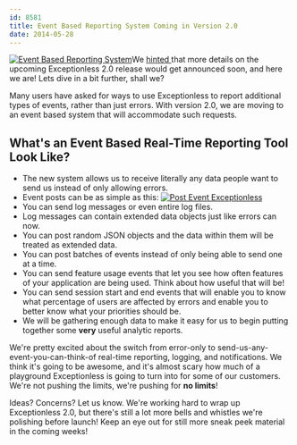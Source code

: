 ```yaml
---
id: 8581
title: Event Based Reporting System Coming in Version 2.0
date: 2014-05-28
---
```

[![Event Based Reporting System](/assets/img/news/errors-only.png)](/assets/img/errors-only.png)We <a title="Exceptionless 2.0 – In the Making" href="/exceptionless-2-in-the-making/" target="_blank">hinted </a>that more details on the upcoming Exceptionless 2.0 release would get announced soon, and here we are! Lets dive in a bit further, shall we?

Many users have asked for ways to use Exceptionless to report additional types of events, rather than just errors. With version 2.0, we are moving to an event based system that will accommodate such requests.<!--more-->

## What's an Event Based Real-Time Reporting Tool Look Like?

* The new system allows us to receive literally any data people want to send us instead of only allowing errors.
* Event posts can be as simple as this:
    [![Post Event Exceptionless](/assets/img/news/ex-curl.png)](/assets/ex-curl.png)
* You can send log messages or even entire log files.
* Log messages can contain extended data objects just like errors can now.
* You can post random JSON objects and the data within them will be treated as extended data.
* You can post batches of events instead of only being able to send one at a time.
* You can send feature usage events that let you see how often features of your application are being used. Think about how useful that will be!
* You can send session start and end events that will enable you to know what percentage of users are affected by errors and enable you to better know what your priorities should be.
* We will be gathering enough data to make it easy for us to begin putting together some **very** useful analytic reports.

We're pretty excited about the switch from error-only to send-us-any-event-you-can-think-of real-time reporting, logging, and notifications. We think it's going to be awesome, and it's almost scary how much of a playground Exceptionless is going to turn into for some of our customers. We're not pushing the limits, we're pushing for **no limits**!

Ideas? Concerns? Let us know. We're working hard to wrap up Exceptionless 2.0, but there's still a lot more bells and whistles we're polishing before launch! Keep an eye out for still more sneak peek material in the coming weeks!

